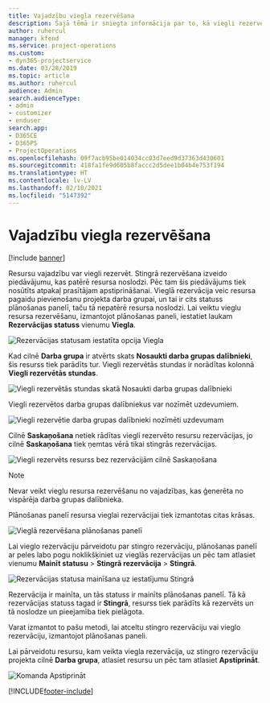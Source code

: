```yaml
---
title: Vajadzību viegla rezervēšana
description: Šajā tēmā ir sniegta informācija par to, kā viegli rezervēt vajadzības.
author: ruhercul
manager: kfend
ms.service: project-operations
ms.custom:
- dyn365-projectservice
ms.date: 03/28/2019
ms.topic: article
ms.author: ruhercul
audience: Admin
search.audienceType:
- admin
- customizer
- enduser
search.app:
- D365CE
- D365PS
- ProjectOperations
ms.openlocfilehash: 09f7acb95be014034cc03d7eed9d37363d430601
ms.sourcegitcommit: 418fa1fe9d605b8faccc2d5dee1b04b4e753f194
ms.translationtype: HT
ms.contentlocale: lv-LV
ms.lasthandoff: 02/10/2021
ms.locfileid: "5147392"
---
```

# <a name="soft-book-requirements"></a>Vajadzību viegla rezervēšana

[!include [banner](../includes/psa-now-project-operations.md)]

Resursu vajadzību var viegli rezervēt. Stingrā rezervēšana izveido piedāvājumu, kas patērē resursa noslodzi. Pēc tam šis piedāvājums tiek nosūtīts atpakaļ prasītājam apstiprināšanai. Vieglā rezervācija veic resursa pagaidu pievienošanu projekta darba grupai, un tai ir cits statuss plānošanas panelī, taču tā nepatērē resursa noslodzi. Lai veiktu vieglu resursa rezervēšanu, izmantojot plānošanas paneli, iestatiet laukam **Rezervācijas statuss** vienumu **Viegla**.

![Rezervācijas statusam iestatīta opcija Viegla](media/Resource-Management-image77.png)

Kad cilnē **Darba grupa** ir atvērts skats **Nosaukti darba grupas dalībnieki**, šis resurss tiek parādīts tur. Viegli rezervētās stundas ir norādītas kolonnā **Viegli rezervētās stundas**.

![Viegli rezervētās stundas skatā Nosaukti darba grupas dalībnieki](media/Resource-Management-image78.png)

Viegli rezervētos darba grupas dalībniekus var nozīmēt uzdevumiem.

![Viegli rezervētie darba grupas dalībnieki nozīmēti uzdevumam](media/Resource-Management-image79.png)

Cilnē **Saskaņošana** netiek rādītas viegli rezervēto resursu rezervācijas, jo cilnē **Saskaņošana** tiek ņemtas vērā tikai stingrās rezervācijas.

![Viegli rezervēts resurss bez rezervācijām cilnē Saskaņošana](media/Resource-Management-image80.png)

> [!NOTE]
> Nevar veikt vieglu resursa rezervēšanu no vajadzības, kas ģenerēta no vispārēja darba grupas dalībnieka.

Plānošanas panelī resursa vieglai rezervācijai tiek izmantotas citas krāsas.

![Vieglā rezervēšana plānošanas panelī](media/Resource-Management-image81.png)

Lai vieglo rezervāciju pārveidotu par stingro rezervāciju, plānošanas panelī ar peles labo pogu noklikšķiniet uz vieglās rezervācijas un pēc tam atlasiet vienumu **Mainīt statusu** \> **Stingrā rezervācija** \> **Stingrā**.

![Rezervācijas statusa mainīšana uz iestatījumu Stingrā](media/Resource-Management-image82.png)

Rezervācija ir mainīta, un tās statuss ir mainīts plānošanas panelī. Tā kā rezervācijas statuss tagad ir **Stingrā**, resurss tiek parādīts kā rezervēts un tā noslodze un pieejamība tiek pielāgota.

Varat izmantot to pašu metodi, lai atceltu stingro rezervāciju vai vieglo rezervāciju, izmantojot plānošanas paneli.

Lai pārveidotu resursu, kam veikta viegla rezervācija, uz stingro rezervāciju projekta cilnē **Darba grupa**, atlasiet resursu un pēc tam atlasiet **Apstiprināt**.

![Komanda Apstiprināt](media/Resource-Management-image83.png)


[!INCLUDE[footer-include](../includes/footer-banner.md)]